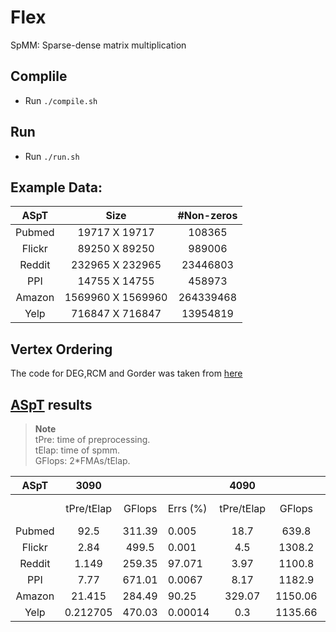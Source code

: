 # Flex
SpMM: Sparse-dense matrix multiplication

## Complile
- Run `./compile.sh`


## Run
- Run `./run.sh`


## Example Data:
|  ASpT  |        Size       | #Non-zeros |
|:------:|:-----------------:|:----------:|
| Pubmed |   19717 X 19717   |   108365   |
| Flickr |   89250 X 89250   |   989006   |
| Reddit |  232965 X 232965  |  23446803  |
|   PPI  |   14755 X 14755   |   458973   |
| Amazon | 1569960 X 1569960 |  264339468 |
|  Yelp  |  716847 X 716847  |  13954819  |



## Vertex Ordering
The code for DEG,RCM and Gorder was taken from [here](https://github.com/lecfab/rescience-gorder)

## [ASpT](http://gitlab.hpcrl.cse.ohio-state.edu/chong/ppopp19_ae) results
>**Note**  
>tPre: time of preprocessing.  
>tElap: time of spmm.  
>GFlops: 2\*FMAs/tElap.  

|    ASpT   |    3090    |        |          |    4090    |         |          |
|:---------:|:----------:|:------:|----------|:----------:|:-------:|----------|
|           | tPre/tElap | GFlops | Errs (%) | tPre/tElap |  GFlops | Errs (%) |
|   Pubmed  |    92.5    | 311.39 | 0.005    |    18.7    |  639.8  | 0.005    |
|   Flickr  |    2.84    |  499.5 | 0.001    |     4.5    |  1308.2 | 0.0011   |
|   Reddit  |    1.149   | 259.35 | 97.071   |    3.97    |  1100.8 | 97.077   |
|    PPI    |    7.77    | 671.01 | 0.0067   |    8.17    |  1182.9 | 0.0067   |
|   Amazon  |   21.415   | 284.49 | 90.25    |   329.07   | 1150.06 | 90.25    |
|    Yelp   |  0.212705  | 470.03 | 0.00014  |     0.3    | 1135.66 | 0.0001   |

